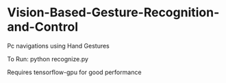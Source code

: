 # Vision-Based-Gesture-Recognition-and-Control
Pc navigations using Hand Gestures

To Run: 
python recognize.py

Requires tensorflow-gpu for good performance
